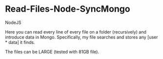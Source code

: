 # Read-Files-Node-SyncMongo
NodeJS

Here you can read every line of every file on a folder (recursively) and introduce data in Mongo.
Specifically, my file searches and stores any [user * data] it finds.

The files can be LARGE (tested with 81GB file).
